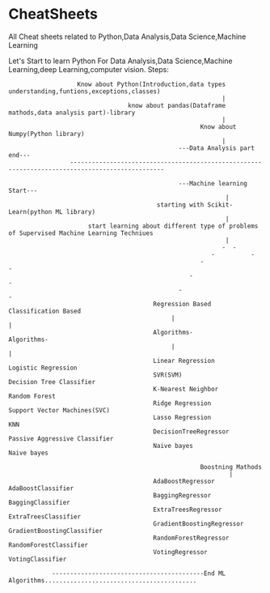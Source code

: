 # CheatSheets
All Cheat sheets related to Python,Data Analysis,Data Science,Machine Learning 


Let's Start to learn Python For Data Analysis,Data Science,Machine Learning,deep Learning,computer vision.
Steps: 






                       Know about Python(Introduction,data types understanding,funtions,exceptions,classes)
                                                               |
                                     know about pandas(Dataframe mathods,data analysis part)-library
                                                               |
                                                         Know about Numpy(Python library)
                                                               |
                                                   ---Data Analysis part end---
                     ------------------------------------------------------------------------------------------------
                                                  
                                                   ---Machine learning Start---
                                                                |
                                             starting with Scikit-Learn(python ML library)
                                                                |
                          start learning about different type of problems of Supervised Machine Learning Techniues
                                                                |
                                                               -  -
                                                            -          -
                                                         -                -
                                                      -                      -
                                                   -                             -
                                            Regression Based                Classification Based
                                                 |                               |
                                            Algorithms-                     Algorithms-
                                                 |                               |
                                            Linear Regression               Logistic Regression
                                            SVR(SVM)                        Decision Tree Classifier
                                            K-Nearest Neighbor              Random Forest
                                            Ridge Regression                Support Vector Machines(SVC)
                                            Lasso Regression                KNN
                                            DecisionTreeRegressor           Passive Aggressive Classifier  
                                            Naive bayes                     Naive bayes
                                            
                                                         Boostning Mathods
                                                                 |
                                            AdaBoostRegressor                AdaBoostClassifier
                                            BaggingRegressor                 BaggingClassifier
                                            ExtraTreesRegressor              ExtraTreesClassifier
                                            GradientBoostingRegressor        GradientBoostingClassifier
                                            RandomForestRegressor            RandomForestClassifier
                                            VotingRegressor                  VotingClassifier
                                                                      
                ------------------------------------------End ML Algorithms..........................................
                
                                            
                                            
                                                   
                                                   
                                                         
                                                   
                                                       
